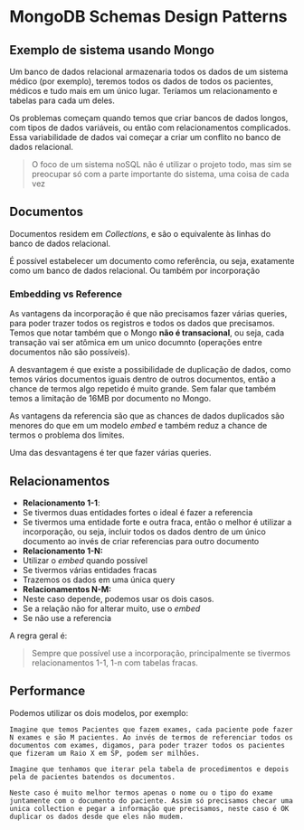 # MongoDB Schemas Design Patterns

## Exemplo de sistema usando Mongo

Um banco de dados relacional armazenaria todos os dados de um sistema médico (por exemplo), teremos todos os dados de todos os pacientes, médicos e tudo mais em um único lugar. Teríamos um relacionamento e tabelas para cada um deles.

Os problemas começam quando temos que criar bancos de dados longos, com tipos de dados variáveis, ou então com relacionamentos complicados. Essa variabilidade de dados vai começar a criar um conflito no banco de dados relacional.

> O foco de um sistema noSQL não é utilizar o projeto todo, mas sim se preocupar só com a parte importante do sistema, uma coisa de cada vez

## Documentos

Documentos residem em *Collections*, e são o equivalente às linhas do banco de dados relacional.

É possível estabelecer um documento como referência, ou seja, exatamente como um banco de dados relacional. Ou também por incorporação

### Embedding vs Reference

As vantagens da incorporação é que não precisamos fazer várias queries, para poder trazer todos os registros e todos os dados que precisamos. Temos que notar também que o Mongo **não é transacional**, ou seja, cada transação vai ser atômica em um unico documnto (operações entre documentos não são possíveis).

A desvantagem é que existe a possibilidade de duplicação de dados, como temos vários documentos iguais dentro de outros documentos, então a chance de termos algo repetido é muito grande. Sem falar que também temos a limitação de 16MB por documento no Mongo.

As vantagens da referencia são que as chances de dados duplicados são menores do que em um modelo *embed* e também reduz a chance de termos o problema dos limites.

Uma das desvantagens é ter que fazer várias queries.

## Relacionamentos

- **Relacionamento 1-1**:
- 	Se tivermos duas entidades fortes o ideal é fazer a referencia
- 	Se tivermos uma entidade forte e outra fraca, então o melhor é utilizar a incorporação, ou seja, incluir todos os dados dentro de um único documento ao invés de criar referencias para outro documento
- **Relacionamento 1-N:**
- 	Utilizar o *embed* quando possível
- 	Se tivermos várias entidades fracas
- 	Trazemos os dados em uma única query
- **Relacionamentos N-M:**
- 	Neste caso depende, podemos usar os dois casos. 
- 	Se a relação não for alterar muito, use o *embed*
- 	Se não use a referencia

A regra geral é:

> Sempre que possível use a incorporação, principalmente se tivermos relacionamentos 1-1, 1-n com tabelas fracas.

## Performance

Podemos utilizar os dois modelos, por exemplo:

```
Imagine que temos Pacientes que fazem exames, cada paciente pode fazer N exames e são M pacientes. Ao invés de termos de referenciar todos os documentos com exames, digamos, para poder trazer todos os pacientes que fizeram um Raio X em SP, podem ser milhões.

Imagine que tenhamos que iterar pela tabela de procedimentos e depois pela de pacientes batendos os documentos.

Neste caso é muito melhor termos apenas o nome ou o tipo do exame juntamente com o documento do paciente. Assim só precisamos checar uma unica collection e pegar a informação que precisamos, neste caso é OK duplicar os dados desde que eles não mudem.
````
